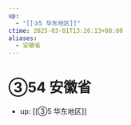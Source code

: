 ```yaml
---
up:
  - "[[③5 华东地区]]"
ctime: 2025-03-01T13:26:13+08:00
aliases:
  - 安徽省
---
```


# ③54 安徽省

- up: [[③5 华东地区]]
